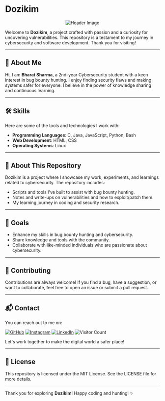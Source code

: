 # Dozikim

<p align="center">
  <img src="https://user-images.githubusercontent.com/58959408/232639433-cb0aea21-66f0-4508-a771-85e2089c5a87.gif" alt="Header Image">
</p>



Welcome to **Dozikim**, a project crafted with passion and a curiosity for uncovering vulnerabilities. This repository is a testament to my journey in cybersecurity and software development. Thank you for visiting!

---

## 🌟 About Me

Hi, I am **Bharat Sharma**, a 2nd-year Cybersecurity student with a keen interest in bug bounty hunting. I enjoy finding security flaws and making systems safer for everyone. I believe in the power of knowledge sharing and continuous learning.

---

## 🛠️ Skills

Here are some of the tools and technologies I work with:

- **Programming Languages**: C, Java, JavaScript, Python, Bash
- **Web Development**: HTML, CSS
- **Operating Systems**: Linux

---

## 📂 About This Repository

Dozikim is a project where I showcase my work, experiments, and learnings related to cybersecurity. The repository includes:

- Scripts and tools I've built to assist with bug bounty hunting.
- Notes and write-ups on vulnerabilities and how to exploit/patch them.
- My learning journey in coding and security research.

---

## 🎯 Goals

- Enhance my skills in bug bounty hunting and cybersecurity.
- Share knowledge and tools with the community.
- Collaborate with like-minded individuals who are passionate about cybersecurity.

---

## 🤝 Contributing

Contributions are always welcome! If you find a bug, have a suggestion, or want to collaborate, feel free to open an issue or submit a pull request.

---

## 📬 Contact

You can reach out to me on:

[![GitHub](https://img.shields.io/badge/GitHub-181717?style=for-the-badge&logo=github&logoColor=white)](https://github.com/dozikim)
[![Instagram](https://img.shields.io/badge/Instagram-E4405F?style=for-the-badge&logo=instagram&logoColor=white)](https://www.instagram.com/bharat_sharma_96_/)
[![LinkedIn](https://img.shields.io/badge/LinkedIn-0A66C2?style=for-the-badge&logo=linkedin&logoColor=white)](https://www.linkedin.com/in/bharat-sharma-6963a8334/)
![Visitor Count](https://visitor-badge.laobi.icu/badge?page_id=dozikim/dozikim)

Let's work together to make the digital world a safer place!

---

## 📜 License

This repository is licensed under the MIT License. See the LICENSE file for more details.

---

Thank you for exploring **Dozikim**! Happy coding and hunting! ✨
